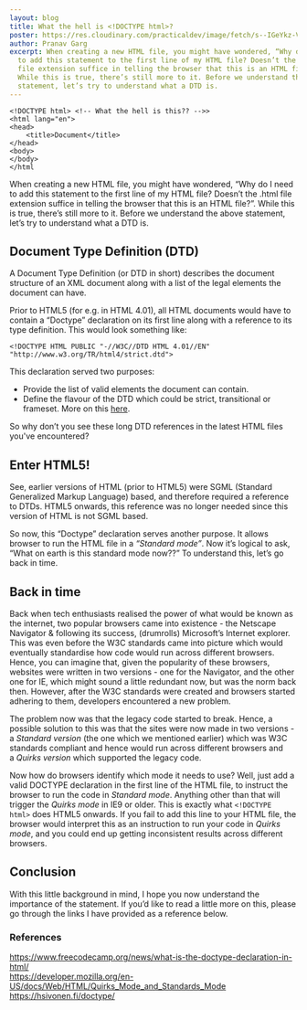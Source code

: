```yaml
---
layout: blog
title: What the hell is <!DOCTYPE html>?
poster: https://res.cloudinary.com/practicaldev/image/fetch/s--IGeYkz-V--/c_imagga_scale,f_auto,fl_progressive,h_420,q_auto,w_1000/https://dev-to-uploads.s3.amazonaws.com/uploads/articles/xrq3yzx8x5esa4um4259.jpg
author: Pranav Garg
excerpt: When creating a new HTML file, you might have wondered, “Why do I need
  to add this statement to the first line of my HTML file? Doesn’t the .html
  file extension suffice in telling the browser that this is an HTML file?”.
  While this is true, there’s still more to it. Before we understand the above
  statement, let’s try to understand what a DTD is.
---
```



```
<!DOCTYPE html> <!-- What the hell is this?? -->>
<html lang="en">
<head>
    <title>Document</title>
</head>
<body>
</body>
</html
```

When creating a new HTML file, you might have wondered, “Why do I need to add this statement to the first line of my HTML file? Doesn’t the .html file extension suffice in telling the browser that this is an HTML file?”. While this is true, there’s still more to it. Before we understand the above statement, let’s try to understand what a DTD is.

## [](https://dev.to/aman894/what-the-hell-is-doctype-html-32om#document-type-definition-dtd)Document Type Definition (DTD)

A Document Type Definition (or DTD in short) describes the document structure of an XML document along with a list of the legal elements the document can have.

Prior to HTML5 (for e.g. in HTML 4.01), all HTML documents would have to contain a “Doctype” declaration on its first line along with a reference to its type definition. This would look something like:

```
<!DOCTYPE HTML PUBLIC "-//W3C//DTD HTML 4.01//EN" 
"http://www.w3.org/TR/html4/strict.dtd">
```

This declaration served two purposes:

* Provide the list of valid elements the document can contain.
* Define the flavour of the DTD which could be strict, transitional or frameset. More on this [here](https://www.htmlhelp.com/reference/html40/html/doctype.html).

So why don’t you see these long DTD references in the latest HTML files you've encountered?

## [](https://dev.to/aman894/what-the-hell-is-doctype-html-32om#enter-html5)Enter HTML5!

See, earlier versions of HTML (prior to HTML5) were SGML (Standard Generalized Markup Language) based, and therefore required a reference to DTDs. HTML5 onwards, this reference was no longer needed since this version of HTML is not SGML based.

So now, this “Doctype” declaration serves another purpose. It allows browser to run the HTML file in a *“Standard mode”*. Now it’s logical to ask, “What on earth is this standard mode now??” To understand this, let’s go back in time.

## [](https://dev.to/aman894/what-the-hell-is-doctype-html-32om#back-in-time)Back in time

Back when tech enthusiasts realised the power of what would be known as the internet, two popular browsers came into existence - the Netscape Navigator & following its success, (drumrolls) Microsoft’s Internet explorer. This was even before the W3C standards came into picture which would eventually standardise how code would run across different browsers. Hence, you can imagine that, given the popularity of these browsers, websites were written in two versions - one for the Navigator, and the other one for IE, which might sound a little redundant now, but was the norm back then. However, after the W3C standards were created and browsers started adhering to them, developers encountered a new problem.

The problem now was that the legacy code started to break. Hence, a possible solution to this was that the sites were now made in two versions - a *Standard version* (the one which we mentioned earlier) which was W3C standards compliant and hence would run across different browsers and a *Quirks version* which supported the legacy code.

Now how do browsers identify which mode it needs to use? Well, just add a valid DOCTYPE declaration in the first line of the HTML file, to instruct the browser to run the code in *Standard mode*. Anything other than that will trigger the *Quirks mode* in IE9 or older. This is exactly what `<!DOCTYPE html>` does HTML5 onwards. If you fail to add this line to your HTML file, the browser would interpret this as an instruction to run your code in *Quirks mode*, and you could end up getting inconsistent results across different browsers.

## [](https://dev.to/aman894/what-the-hell-is-doctype-html-32om#conclusion)Conclusion

With this little background in mind, I hope you now understand the importance of the <!DOCTYPE html> statement. If you’d like to read a little more on this, please go through the links I have provided as a reference below.

### [](https://dev.to/aman894/what-the-hell-is-doctype-html-32om#references)References

<https://www.freecodecamp.org/news/what-is-the-doctype-declaration-in-html/>\
<https://developer.mozilla.org/en-US/docs/Web/HTML/Quirks_Mode_and_Standards_Mode>\
<https://hsivonen.fi/doctype/>